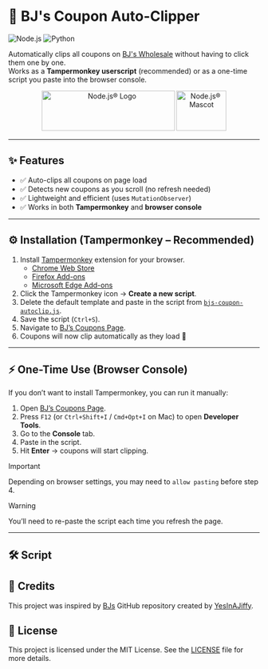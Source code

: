# 🛒 BJ's Coupon Auto-Clipper

![Node.js](https://img.shields.io/badge/node.js-22.18+-5FA04E?logo=nodedotjs&logoColor=5FA04E&label=Node.js) <!-- https://nodejs.org/en/about/branding -->
![Python](https://img.shields.io/badge/python-3.13+-306998?logo=python&logoColor=FFD43B&label=Python) <!-- https://brandpalettes.com/python-logo-colors -->

Automatically clips all coupons on [BJ's Wholesale](https://www.bjs.com/myCoupons) without having to click them one by one.  
Works as a **Tampermonkey userscript** (recommended) or as a one-time script you paste into the browser console.

<p align="center">
<img alt="Node.js® Logo" src="https://nodejs.org/static/logos/nodejsDark.svg" width="267" height="80">
<img alt="Node.js® Mascot" src="https://nodejs.org/static/images/node-mascot.svg" width="100" height="80">  
</p>

---

## ✨ Features

- ✅ Auto-clips all coupons on page load  
- ✅ Detects new coupons as you scroll (no refresh needed)  
- ✅ Lightweight and efficient (uses `MutationObserver`)  
- ✅ Works in both **Tampermonkey** and **browser console**  

---

## ⚙️ Installation (Tampermonkey – Recommended)

1. Install [Tampermonkey](https://www.tampermonkey.net/) extension for your browser.  
   - [Chrome Web Store](https://chromewebstore.google.com/detail/tampermonkey/dhdgffkkebhmkfjojejmpbldmpobfkfo)
   - [Firefox Add-ons](https://addons.mozilla.org/en-US/firefox/addon/tampermonkey/)
   - [Microsoft Edge Add-ons](https://microsoftedge.microsoft.com/addons/detail/tampermonkey/iikmkjmpaadaobahmlepeloendndfphd)
2. Click the Tampermonkey icon → **Create a new script**.  
3. Delete the default template and paste in the script from [`bjs-coupon-autoclip.js`](bjs-coupon-autoclip.js).  
4. Save the script (`Ctrl+S`).  
5. Navigate to [BJ’s Coupons Page](https://www.bjs.com/myCoupons).  
6. Coupons will now clip automatically as they load 🎉  

---

## ⚡ One-Time Use (Browser Console)

If you don’t want to install Tampermonkey, you can run it manually:

1. Open [BJ’s Coupons Page](https://www.bjs.com/myCoupons).  
2. Press `F12` (or `Ctrl+Shift+I` / `Cmd+Opt+I` on Mac) to open **Developer Tools**.  
3. Go to the **Console** tab.  
4. Paste in the script. <!-- (without the Tampermonkey metadata block). -->
5. Hit **Enter** → coupons will start clipping.  

> [!IMPORTANT]
> Depending on browser settings, you may need to `allow pasting` before step 4.
<!-- IGNORE [`MD028` - Blank line inside blockquote](https://github.com/DavidAnson/markdownlint/blob/v0.38.0/doc/md028.md) -->
> [!WARNING]
> You’ll need to re-paste the script each time you refresh the page.  

---

## 🛠 Script

<!-- INSERT CODE HERE -->

## 🙏 Credits

This project was inspired by [BJs](https://github.com/YesInAJiffy/BJs.git) GitHub repository created by [YesInAJiffy](https://github.com/YesInAJiffy).

## 📜 License

This project is licensed under the MIT License. See the [LICENSE](LICENSE) file for more details.
